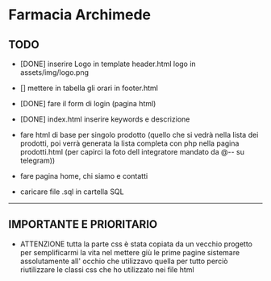 # Farmacia Archimede

## TODO

- [DONE] inserire  Logo in template header.html logo in assets/img/logo.png

- [] mettere in tabella gli orari in footer.html 

- [DONE] fare il form di login (pagina html)

- [DONE] index.html inserire keywords e descrizione

- fare html di base per singolo prodotto (quello che si vedrà nella lista dei prodotti, poi verrà generata la lista completa con php nella pagina prodotti.html (per capirci la foto dell integratore mandato da @-- su telegram))

- fare pagina home, chi siamo e contatti

- caricare file .sql in cartella SQL

---

## IMPORTANTE E PRIORITARIO

- ATTENZIONE tutta la parte css è stata copiata da un vecchio progetto per semplificarmi la vita nel mettere giù le prime pagine sistemare assolutamente all' occhio che utilizzavo quella per tutto perciò riutilizzare le classi css che ho utilizzato nei file html